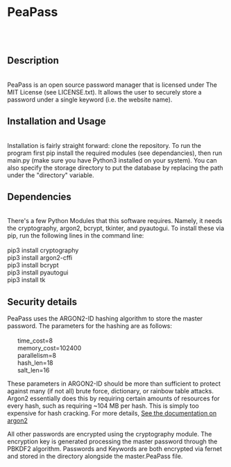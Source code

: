 # PeaPass
<br><br>




## Description
<br>
PeaPass is an open source password manager that is licensed under The
MIT License (see LICENSE.txt). It allows the user to securely store 
a password under a single keyword (i.e. the website name).

## Installation and Usage

<Br>
Installation is fairly straight forward: clone the repository. To run the
program first pip install the required modules (see dependancies), then 
run main.py (make sure you have Python3 installed on your system). You can 
also specify the storage directory to put the database by replacing the path 
under the "directory" variable. 

## Dependencies
<br>
There's a few Python Modules that this software requires. Namely, it needs
the cryptography, argon2, bcrypt, tkinter, and pyautogui. To install these via pip,
run the following lines in the command line:
<br><br>
pip3 install cryptography <br>
pip3 install argon2-cffi <br>
pip3 install bcrypt <br>
pip3 install pyautogui <br> 
pip3 install tk <br>

## Security details
PeaPass uses the ARGON2-ID hashing algorithm to store the master password. 
The parameters for the hashing are as follows: <br> <br>
&nbsp;&nbsp;&nbsp;&nbsp;&nbsp;&nbsp;time_cost=8 <br>
&nbsp;&nbsp;&nbsp;&nbsp;&nbsp;&nbsp;memory_cost=102400 <br>
&nbsp;&nbsp;&nbsp;&nbsp;&nbsp;&nbsp;parallelism=8 <br>
&nbsp;&nbsp;&nbsp;&nbsp;&nbsp;&nbsp;hash_len=18 <br>
&nbsp;&nbsp;&nbsp;&nbsp;&nbsp;&nbsp;salt_len=16

These parameters in ARGON2-ID should be more than sufficient to protect 
against many (if not all) brute force, dictionary, or rainbow table attacks.
Argon2 essentially does this by requiring certain amounts of resources for 
every hash, such as requiring ~104 MB per hash. This is simply too expensive
for hash cracking. For more details, [See the documentation on argon2](https://argon2-cffi.readthedocs.io/en/stable/parameters.html)

All other passwords are encrypted using the cryptography module. The 
encryption key is generated processing the master password through the PBKDF2 
algorithm. Passwords and Keywords are both encrypted via fernet and stored in 
the directory alongside the master.PeaPass file. 